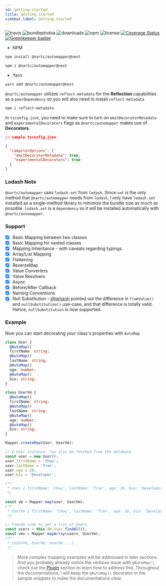 ```yaml
---
id: getting-started
title: Getting started
sidebar_label: Getting started
---
```


![travis](https://badgen.net/travis/nartc/mapper)
![bundlephobia](https://badgen.net/bundlephobia/minzip/@nartc/automapper)
![downloads](https://badgen.net/npm/dt/@nartc/automapper)
![npm](https://badgen.net/npm/v/@nartc/automapper)
![license](https://badgen.net/github/license/nartc/mapper)
[![Coverage Status](https://coveralls.io/repos/github/nartc/mapper/badge.svg?branch=master)](https://coveralls.io/github/nartc/mapper?branch=master) [![Greenkeeper badge](https://badges.greenkeeper.io/nartc/mapper.svg)](https://greenkeeper.io/)

- NPM

```bash
npm install @nartc/automapper@next
```

```bash
npm i @nartc/automapper@next
```

- Yarn:

```bash
yarn add @nartc/automapper@next
```

`@nartc/automapper` utilizes `reflect-metadata` for the **Reflection** capabilities as a `peerDependency` so you will also need to install `reflect-metadata`

```bash
npm i reflect-metadata
```

In `tsconfig.json`, you need to make sure to turn on `emitDecoratorMetadata` and `experimentalDecorators` flags as `@nartc/automapper` makes use of **Decorators**.

```json
// sample tsconfig.json

{
  "compilerOptions": {
    "emitDecoratorMetadata": true,
    "experimentalDecorators": true
  }
}
```

### Lodash Note

`@nartc/automapper` uses `lodash.set` from `lodash`. Since `set` is the only method that `@nartc/automapper` needs from `lodash`, I only have `lodash.set` installed as a single-method library to minimize the bundle size as much as possible.
`lodash.set` is a `dependency` so it will be installed automatically with `@nartc/automapper`.

### Support

- [x] Basic Mapping between two classes
- [x] Basic Mapping for nested classes
- [x] Mapping Inheritance - with caveats regarding typings.
- [x] Array/List Mapping
- [x] Flattening
- [x] ReverseMap
- [x] Value Converters
- [x] Value Resolvers
- [x] Async
- [x] Before/After Callback
- [x] Naming Conventions
- [x] Null Substitution - [@lqmanh](https://github.com/lqmanh) pointed out the difference in `fromValue()` and `nullSubstitution()` use-case, and that difference is totally valid. Hence, `nullSubstitution` is now supported.

### Example

Now you can start decorating your class's properties with `AutoMap`

```typescript
class User {
  @AutoMap()
  firstName: string;
  @AutoMap()
  lastName: string;
  @AutoMap()
  age: number;
  @AutoMap()
  bio: string;
}

class UserVm {
  @AutoMap()
  firstName: string;
  @AutoMap()
  lastName: string;
  @AutoMap()
  age: number;
  @AutoMap()
  bio: string;
}

Mapper.createMap(User, UserVm);

// A User instance. Can also be fetched from the database
const user = new User();
user.firstName = 'Chau';
user.lastName = 'Tran';
user.age = 28;
user.bio = 'Developer';

/**
 * User { firstName: 'Chau', lastName: 'Tran', age: 28, bio: 'Developer' }
 */

const vm = Mapper.map(user, UserVm);
/**
 * UserVm { firstName: 'Chau', lastName: 'Tran', age: 28, bio: 'Developer' }
 */

// Pseudo code to get a list of Users
const users = this.db.User.findAll();
const vms = Mapper.mapArray(users, UserVm);
/**
 * [UserVm, UserVm, UserVm ...]
 */
```

> More complex mapping examples will be addressed in later sections. And you probably already notice the verbose issue with `@AutoMap()`, check out the [Plugin](../plugin.md) section to learn how to address this. Throughout the documentations, I will keep the `@AutoMap()` decorator in the sample snippets to make the documentations clear.
